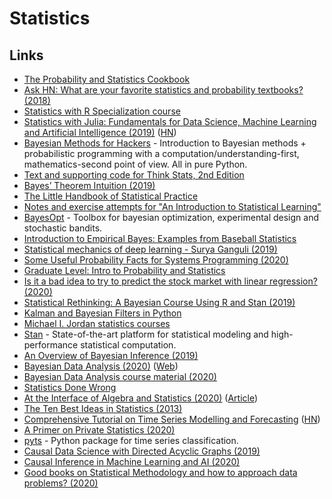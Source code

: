 # Statistics

## Links

- [The Probability and Statistics Cookbook](http://statistics.zone/)
- [Ask HN: What are your favorite statistics and probability textbooks? (2018)](https://news.ycombinator.com/item?id=17474646)
- [Statistics with R Specialization course](https://www.coursera.org/specializations/statistics)
- [Statistics with Julia: Fundamentals for Data Science, Machine Learning and Artificial Intelligence (2019)](https://people.smp.uq.edu.au/YoniNazarathy/julia-stats/StatisticsWithJulia.pdf) ([HN](https://news.ycombinator.com/item?id=20420686))
- [Bayesian Methods for Hackers](https://github.com/CamDavidsonPilon/Probabilistic-Programming-and-Bayesian-Methods-for-Hackers) - Introduction to Bayesian methods + probabilistic programming with a computation/understanding-first, mathematics-second point of view. All in pure Python.
- [Text and supporting code for Think Stats, 2nd Edition](https://github.com/AllenDowney/ThinkStats2)
- [Bayes’ Theorem Intuition (2019)](https://blog.demofox.org/2019/10/25/bayes-theorem-intuition/)
- [The Little Handbook of Statistical Practice](http://www.jerrydallal.com/LHSP/LHSP.htm)
- [Notes and exercise attempts for "An Introduction to Statistical Learning"](https://github.com/asadoughi/stat-learning)
- [BayesOpt](https://github.com/rmcantin/bayesopt) - Toolbox for bayesian optimization, experimental design and stochastic bandits.
- [Introduction to Empirical Bayes: Examples from Baseball Statistics](http://varianceexplained.org/r/empirical-bayes-book/)
- [Statistical mechanics of deep learning - Surya Ganguli (2019)](https://www.youtube.com/watch?v=-QF_jX8L0nw)
- [Some Useful Probability Facts for Systems Programming (2020)](https://theartofmachinery.com/2020/01/27/systems_programming_probability.html)
- [Graduate Level: Intro to Probability and Statistics](https://significantstatistics.com/index.php/Graduate_Level:_Intro_to_Probability_and_Statistics)
- [Is it a bad idea to try to predict the stock market with linear regression? (2020)](https://www.reddit.com/r/statistics/comments/fiu6a3/question_is_it_a_bad_idea_to_try_to_predict_the/)
- [Statistical Rethinking: A Bayesian Course Using R and Stan (2019)](https://github.com/rmcelreath/statrethinking_winter2019)
- [Kalman and Bayesian Filters in Python](https://github.com/rlabbe/Kalman-and-Bayesian-Filters-in-Python)
- [Michael I. Jordan statistics courses](https://people.eecs.berkeley.edu/~jordan/courses.html)
- [Stan](https://mc-stan.org/) - State-of-the-art platform for statistical modeling and high-performance statistical computation.
- [An Overview of Bayesian Inference (2019)](https://jaydaigle.net/blog/overview-of-bayesian-inference/)
- [Bayesian Data Analysis (2020)](https://users.aalto.fi/~ave/BDA3.pdf) ([Web](http://www.stat.columbia.edu/~gelman/book/))
- [Bayesian Data Analysis course material (2020)](https://github.com/avehtari/BDA_course_Aalto)
- [Statistics Done Wrong](https://www.statisticsdonewrong.com/)
- [At the Interface of Algebra and Statistics (2020)](https://www.youtube.com/watch?v=wiadG3ywJIs) ([Article](https://www.math3ma.com/blog/at-the-interface-of-algebra-and-statistics))
- [The Ten Best Ideas in Statistics (2013)](https://www.naftaliharris.com/blog/ten-stat-ideas/)
- [Comprehensive Tutorial on Time Series Modelling and Forecasting](https://kanoki.org/2020/04/30/time-series-analysis-and-forecasting-with-arima-python/) ([HN](https://news.ycombinator.com/item?id=23041264))
- [A Primer on Private Statistics (2020)](https://kamathematics.wordpress.com/2020/04/14/a-primer-on-private-statistics-part-i/)
- [pyts](https://github.com/johannfaouzi/pyts) - Python package for time series classification.
- [Causal Data Science with Directed Acyclic Graphs (2019)](https://www.udemy.com/course/causal-data-science/)
- [Causal Inference in Machine Learning and AI (2020)](https://www.youtube.com/watch?v=GtpnWQ9uTL8)
- [Good books on Statistical Methodology and how to approach data problems? (2020)](https://www.reddit.com/r/statistics/comments/gg5jtu/good_books_on_statistical_methodology_and_how_to/)
